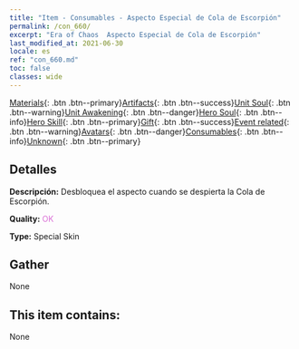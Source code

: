 ```yaml
---
title: "Item - Consumables - Aspecto Especial de Cola de Escorpión"
permalink: /con_660/
excerpt: "Era of Chaos  Aspecto Especial de Cola de Escorpión"
last_modified_at: 2021-06-30
locale: es
ref: "con_660.md"
toc: false
classes: wide
---
```

 [Materials](/ItemsES/){: .btn .btn--primary}[Artifacts](/ItemsES/Artifacts/){: .btn .btn--success}[Unit Soul](/ItemsES/UnitSoul/){: .btn .btn--warning}[Unit Awakening](/ItemsES/UnitAwakening/){: .btn .btn--danger}[Hero Soul](/ItemsES/HeroSoul/){: .btn .btn--info}[Hero Skill](/ItemsES/HeroSkill/){: .btn .btn--primary}[Gift](/ItemsES/Gift/){: .btn .btn--success}[Event related](/ItemsES/Events/){: .btn .btn--warning}[Avatars](/ItemsES/Avatars/){: .btn .btn--danger}[Consumables](/ItemsES/Consumables/){: .btn .btn--info}[Unknown](/ItemsES/Unknown/){: .btn .btn--primary}

## Detalles
 **Descripción:** Desbloquea el aspecto cuando se despierta la Cola de Escorpión.

 **Quality:** <span style="color: #DA70D6">OK</span>

 **Type:** Special Skin

## Gather

  None

## This item contains:

  None

